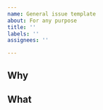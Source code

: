 ```yaml
---
name: General issue template
about: For any purpose
title: ''
labels: ''
assignees: ''

---
```


## Why



## What
